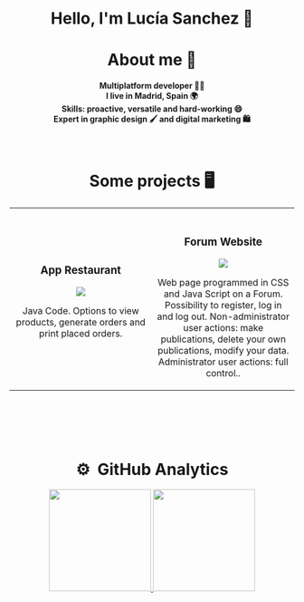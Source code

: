 <div align="center">
<h1 align="center">Hello, I'm Lucía Sanchez 👋</h1>
</div>

<h1 align="center">About me 🙋</h1>

<h4 align="center">

Multiplatform developer 🧑‍💻
<br>
I live in Madrid, Spain 🌍
<br>
Skills: proactive, versatile and hard-working 😄
<br>
Expert in graphic design 🖌️ and digital marketing 🛍️
<br>
</h4>
</div>


<br>

<h1 align="center">Some <strong>projects</strong>  🖥️ </h1>

<table>
<tr>

<td width="50%">
<h3 align="center">App Restaurant</h3>
<div align="center">
<a href="https://github.com/luciludrei2898/app-restaurant-java" target="_blank">
<img src="https://img.shields.io/badge/C%C3%93DIGO-80ffaa?style=for-the-badge&logo=github&logoColor=black">
</a>
<p>Java Code. Options to view products, generate orders and print placed orders.</p>
</div>
                                                                                      
</td>

<td width="50%">
               <br>
<h3 align="center">Forum Website</h3>
<div align="center">                                       
<a href="https://github.com/luciludrei2898/Foro" target="_blank">
<img src="https://img.shields.io/badge/C%C3%93DIGO-80ffaa?style=for-the-badge&logo=github&logoColor=black">
</a>
</p>Web page programmed in CSS and Java Script on a Forum. Possibility to register, log in and log out.  Non-administrator user actions: make publications, delete your own publications, modify your data. Administrator user actions: full control..</p>
</div>                                                             
</table>                                                                                 
</div>
<br>
<table>
<tr>    

</table>                                                                                 
</div>
<br>

<div align="center">
<h1 align="center">⚙️ &nbsp;GitHub Analytics</h1>
</div>

<p align="center">
<a href="https://github.com/luciludrei2898">
  <img height="180em" src="https://github-readme-stats-eight-theta.vercel.app/api?username=luciludrei2898&show_icons=true&theme=algolia&include_all_commits=true&count_private=true"/>
  <img height="180em" src="https://github-readme-stats-eight-theta.vercel.app/api/top-langs/?username=luciludrei2898&layout=compact&langs_count=8&theme=algolia"/>
</a>
</p>
